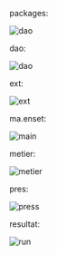
packages:


![dao](https://user-images.githubusercontent.com/107000262/231317856-02ba2758-eb1c-4c54-ae6e-da8970d8830b.png)


dao:


![dao](https://user-images.githubusercontent.com/107000262/231319259-e54df3be-b678-4037-a3db-b62db3a026de.png)


ext:


![ext ](https://user-images.githubusercontent.com/107000262/231319398-68a6c9f0-bcad-450f-aa80-3b7fa1453427.png)


ma.enset:


![main ](https://user-images.githubusercontent.com/107000262/231319448-1e87dfb5-5c13-4538-b8ba-56ee1adad217.png)


metier:


![metier ](https://user-images.githubusercontent.com/107000262/231319549-ceef9921-0909-442c-b18c-89fcd73b33cd.png)


pres:



![press](https://user-images.githubusercontent.com/107000262/231319671-9529c43f-4505-4b45-a032-d002feeee1b6.png)

resultat:





![run ](https://user-images.githubusercontent.com/107000262/231320083-f1623eed-99e0-44e4-a589-70a2890abe87.png)



